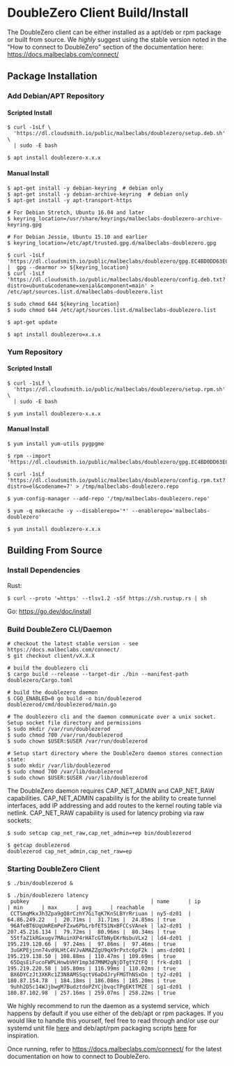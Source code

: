 # DoubleZero Client Build/Install

The DoubleZero client can be either installed as a apt/deb or rpm package or built from source. We _highly_ suggest using the stable version noted in the "How to connect to DoubleZero" section of the documentation here: https://docs.malbeclabs.com/connect/

## Package Installation

### Add Debian/APT Repository

#### Scripted Install
```
$ curl -1sLf \
  'https://dl.cloudsmith.io/public/malbeclabs/doublezero/setup.deb.sh' \
  | sudo -E bash

$ apt install doublezero-x.x.x
```

#### Manual Install
```
$ apt-get install -y debian-keyring  # debian only
$ apt-get install -y debian-archive-keyring  # debian only
$ apt-get install -y apt-transport-https

# For Debian Stretch, Ubuntu 16.04 and later
$ keyring_location=/usr/share/keyrings/malbeclabs-doublezero-archive-keyring.gpg

# For Debian Jessie, Ubuntu 15.10 and earlier
$ keyring_location=/etc/apt/trusted.gpg.d/malbeclabs-doublezero.gpg

$ curl -1sLf 'https://dl.cloudsmith.io/public/malbeclabs/doublezero/gpg.EC4BD0DD63EC1762.key' |  gpg --dearmor >> ${keyring_location}
$ curl -1sLf 'https://dl.cloudsmith.io/public/malbeclabs/doublezero/config.deb.txt?distro=ubuntu&codename=xenial&component=main' > /etc/apt/sources.list.d/malbeclabs-doublezero.list

$ sudo chmod 644 ${keyring_location}
$ sudo chmod 644 /etc/apt/sources.list.d/malbeclabs-doublezero.list

$ apt-get update

$ apt install doublezero=x.x.x
```

### Yum Repository

#### Scripted Install
```
$ curl -1sLf \
  'https://dl.cloudsmith.io/public/malbeclabs/doublezero/setup.rpm.sh' \
  | sudo -E bash

$ yum install doublezero-x.x.x
```

#### Manual Install
```
$ yum install yum-utils pygpgme

$ rpm --import 'https://dl.cloudsmith.io/public/malbeclabs/doublezero/gpg.EC4BD0DD63EC1762.key'

$ curl -1sLf 'https://dl.cloudsmith.io/public/malbeclabs/doublezero/config.rpm.txt?distro=el&codename=7' > /tmp/malbeclabs-doublezero.repo

$ yum-config-manager --add-repo '/tmp/malbeclabs-doublezero.repo'

$ yum -q makecache -y --disablerepo='*' --enablerepo='malbeclabs-doublezero'

$ yum install doublezero-x.x.x
```


## Building From Source

### Install Dependencies

Rust:
```
$ curl --proto '=https' --tlsv1.2 -sSf https://sh.rustup.rs | sh
```

Go:
https://go.dev/doc/install

### Build DoubleZero CLI/Daemon
```
# checkout the latest stable version - see https://docs.malbeclabs.com/connect/
$ git checkout client/vX.X.X

# build the doublezero cli
$ cargo build --release --target-dir ./bin --manifest-path doublezero/Cargo.toml

# build the doublezero daemon
$ CGO_ENABLED=0 go build -o bin/doublezerod doublezerod/cmd/doublezerod/main.go

# The doublezero cli and the daemon communicate over a unix socket. Setup socket file directory and permissions
$ sudo mkdir /var/run/doublezerod
$ sudo chmod 700 /var/run/doublezerod
$ sudo chown $USER:$USER /var/run/doublezerod

# Setup start directory where the DoubleZero daemon stores connection state:
$ sudo mkdir /var/lib/doublezerod
$ sudo chmod 700 /var/lib/doublezerod
$ sudo chown $USER:$USER /var/lib/doublezerod
```

The DoubleZero daemon requires CAP_NET_ADMIN and CAP_NET_RAW capabilities. CAP_NET_ADMIN capability is for the ability to create tunnel interfaces, add IP addressing and add routes to the kernel routing table via netlink. CAP_NET_RAW capability is used for latency probing via raw sockets:
```
$ sudo setcap cap_net_raw,cap_net_admin=+ep bin/doublezerod

$ getcap doublezerod
doublezerod cap_net_admin,cap_net_raw=ep
```

### Starting DoubleZero Client
```
$ ./bin/doublezerod &

$ ./bin/doublezero latency
 pubkey                                       | name      | ip             | min      | max      | avg      | reachable
 CCTSmqMkxJh3Zpa9gQ8rCzhY7GiTqK7KnSLBYrRriuan | ny5-dz01  | 64.86.249.22   |  20.71ms |  31.71ms |  24.85ms | true
 96AfeBT6UqUmREmPeFZxw6PbLrbfET51NxBFCCsVAnek | la2-dz01  | 207.45.216.134 |  79.72ms |  80.96ms |  80.34ms | true
 55tfaZ1kRGxugv7MAuinXP4rHATcGTbNyEKrNsbuVLx2 | ld4-dz01  | 195.219.120.66 |  97.24ms |  97.86ms |  97.46ms | true
 3uGKPEjinn74vd9LHtC4VJvAMAZZgU9qX9rPxtc6pF2k | ams-dz001 | 195.219.138.50 | 108.88ms | 110.47ms | 109.69ms | true
 65DqsEiFucoFWPLHnwbVHY1mp3d7MNM2gNjDTgtYZtFQ | frk-dz01  | 195.219.220.58 | 105.80ms | 116.99ms | 110.02ms | true
 BX6DYCzJt3XKRc1Z3N8AMSSqctV6aDdJryFMGThNSxDn | ty2-dz01  | 180.87.154.78  | 184.18ms | 186.08ms | 185.20ms | true
 9uhh2D5c14WJjbwgM7BudztdoPZYCjbvqcTPgEKtTMZE | sg1-dz01  | 180.87.102.98  | 257.16ms | 259.07ms | 258.22ms | true
```

We highly recommend to run the daemon as a systemd service, which happens by default if you use either of the deb/apt or rpm packages. If you would like to handle this yourself, feel free to read through and/or use our systemd unit file [here](https://github.com/malbeclabs/doublezero/blob/main/client/doublezerod/cmd/doublezerod/doublezerod.service) and deb/apt/rpm packaging scripts [here](https://github.com/malbeclabs/doublezero/tree/main/client/packaging/scripts/doublezerod) for inspiration.

Once running, refer to https://docs.malbeclabs.com/connect/ for the latest documentation on how to connect to DoubleZero.
